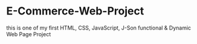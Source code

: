 # E-Commerce-Web-Project
this is one of my first HTML, CSS, JavaScript, J-Son functional & Dynamic Web Page Project
